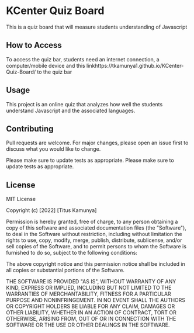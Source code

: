 # KCenter Quiz Board 

This is a quiz board that will measure students understanding of Javascript
## How to Access

To access the quiz bar, students need an internet connection, a computer/mobile device and this linkhttps://tkamunya1.github.io/KCenter-Quiz-Board/ to the quiz bar


## Usage

This project is an online quiz that analyzes how well the students understand Javascript and the associated languages.

## Contributing
Pull requests are welcome. For major changes, please open an issue first to discuss what you would like to change.

Please make sure to update tests as appropriate.
Please make sure to update tests as appropriate.

## License
MIT License

Copyright (c) [2022] [Titus Kamunya]

Permission is hereby granted, free of charge, to any person obtaining a copy of this software and associated documentation files (the "Software"), to deal in the Software without restriction, including without limitation the rights to use, copy, modify, merge, publish, distribute, sublicense, and/or sell copies of the Software, and to permit persons to whom the Software is furnished to do so, subject to the following conditions:

The above copyright notice and this permission notice shall be included in all copies or substantial portions of the Software.

THE SOFTWARE IS PROVIDED "AS IS", WITHOUT WARRANTY OF ANY KIND, EXPRESS OR IMPLIED, INCLUDING BUT NOT LIMITED TO THE WARRANTIES OF MERCHANTABILITY, FITNESS FOR A PARTICULAR PURPOSE AND NONINFRINGEMENT. IN NO EVENT SHALL THE AUTHORS OR COPYRIGHT HOLDERS BE LIABLE FOR ANY CLAIM, DAMAGES OR OTHER LIABILITY, WHETHER IN AN ACTION OF CONTRACT, TORT OR OTHERWISE, ARISING FROM, OUT OF OR IN CONNECTION WITH THE SOFTWARE OR THE USE OR OTHER DEALINGS IN THE SOFTWARE.
